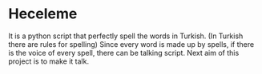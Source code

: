 # Heceleme
It is a python script that perfectly spell the words in Turkish. (In Turkish there are rules for spelling) Since every word is made up by spells, if there is the voice of every spell, there can be talking script. Next aim of this project is to make it talk.
